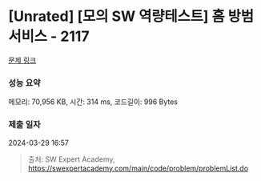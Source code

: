 # [Unrated] [모의 SW 역량테스트] 홈 방범 서비스 - 2117 

[문제 링크](https://swexpertacademy.com/main/code/problem/problemDetail.do?contestProbId=AV5V61LqAf8DFAWu) 

### 성능 요약

메모리: 70,956 KB, 시간: 314 ms, 코드길이: 996 Bytes

### 제출 일자

2024-03-29 16:57



> 출처: SW Expert Academy, https://swexpertacademy.com/main/code/problem/problemList.do